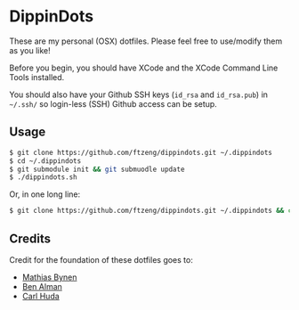 # DippinDots

These are my personal (OSX) dotfiles. Please feel free to use/modify them as
you like!

Before you begin, you should have XCode and the XCode Command Line Tools
installed.

You should also have your Github SSH keys (`id_rsa` and `id_rsa.pub`) in
`~/.ssh/` so login-less (SSH) Github access can be setup.

## Usage ##
``` bash
$ git clone https://github.com/ftzeng/dippindots.git ~/.dippindots
$ cd ~/.dippindots
$ git submodule init && git submuodle update
$ ./dippindots.sh
```

Or, in one long line:
``` bash
$ git clone https://github.com/ftzeng/dippindots.git ~/.dippindots && cd ~/.dippindots && git submodule init && git submodule update && ./dippindots.sh
```

## Credits ##
Credit for the foundation of these dotfiles goes to:
* [Mathias Bynen](http://mths.be/dotfiles)
* [Ben Alman](https://github.com/cowboy/dotfiles)
* [Carl Huda](https://github.com/carlhuda/janus)
